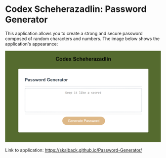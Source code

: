 # Codex Scheherazadlin: Password Generator

This application allows you to create a strong and secure password 
composed of random characters and numbers. The image below shows the application's appearance: 

![Codex Scheherazadlin](/assets/codex.png)


Link to application: https://skalback.github.io/Password-Generator/
 
